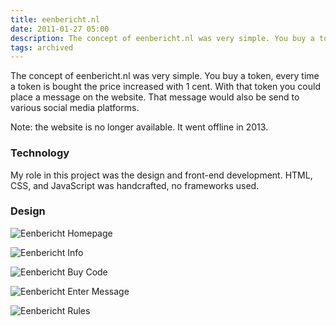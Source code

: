 ```yaml
---
title: eenbericht.nl
date: 2011-01-27 05:00
description: The concept of eenbericht.nl was very simple. You buy a token - with that token you could place a message on the website.
tags: archived
---
```


The concept of eenbericht.nl was very simple. You buy a token, every time a token is bought the price increased with 1 cent.
With that token you could place a message on the website. That message would also be send to various social media platforms.

Note: the website is no longer available. It went offline in 2013.

### Technology
My role in this project was the design and front-end development. HTML, CSS, and JavaScript was handcrafted, no frameworks used.

### Design

![Eenbericht Homepage](images/projects/eenbericht/eenbericht-1.png "Eenbericht Homepage")

![Eenbericht Info](images/projects/eenbericht/eenbericht-2.png "Eenbericht Info")

![Eenbericht Buy Code](images/projects/eenbericht/eenbericht-3.png "Eenbericht Buy Code")

![Eenbericht Enter Message](images/projects/eenbericht/eenbericht-4.png "Eenbericht Enter Message")

![Eenbericht Rules](images/projects/eenbericht/eenbericht-5.png "Eenbericht Rules")

